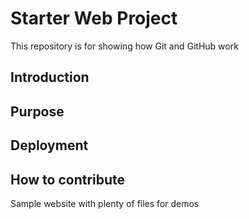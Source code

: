 # Starter Web Project
This repository is for showing how Git and GitHub work

## Introduction


## Purpose

## Deployment
## How to contribute 
Sample website with plenty of files for demos


